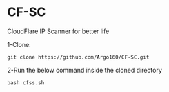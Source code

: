 # CF-SC
CloudFlare IP Scanner for better life

1-Clone:
```shell
git clone https://github.com/Argo160/CF-SC.git
```

2-Run the below command inside the cloned directory
```shell
bash cfss.sh
```
